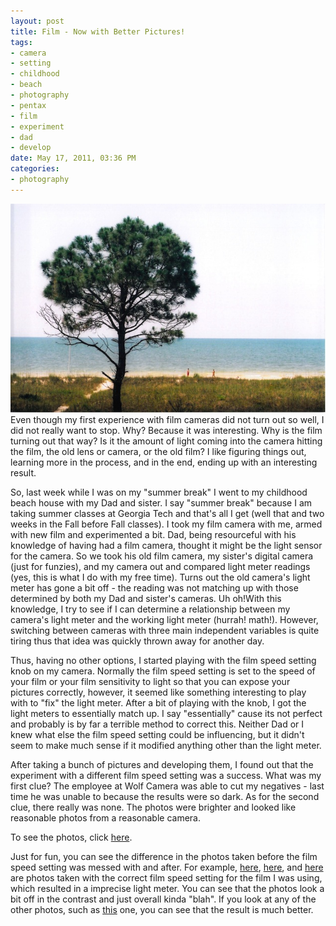 ```yaml
--- 
layout: post
title: Film - Now with Better Pictures!
tags: 
- camera
- setting
- childhood
- beach
- photography
- pentax
- film
- experiment
- dad
- develop
date: May 17, 2011, 03:36 PM
categories: 
- photography
---
```

[![](files/2011/05/2011_05_15_12_24_06.jpg "Ocean View")](files/2011/05/2011_05_15_12_24_06.jpg)Even though my first experience with film cameras did not turn out so well, I did not really want to stop. Why? Because it was interesting. Why is the film turning out that way? Is it the amount of light coming into the camera hitting the film, the old lens or camera, or the old film? I like figuring things out, learning more in the process, and in the end, ending up with an interesting result.

So, last week while I was on my "summer break" I went to my childhood beach house with my Dad and sister. I say "summer break" because I am taking summer classes at Georgia Tech and that's all I get (well that and two weeks in the Fall before Fall classes). I took my film camera with me, armed with new film and experimented a bit. Dad, being resourceful with his knowledge of having had a film camera, thought it might be the light sensor for the camera. So we took his old film camera, my sister's digital camera (just for funzies), and my camera out and compared light meter readings (yes, this is what I do with my free time). Turns out the old camera's light meter has gone a bit off - the reading was not matching up with those determined by both my Dad and sister's cameras. Uh oh!<!--more-->With this knowledge, I try to see if I can determine a relationship between my camera's light meter and the working light meter (hurrah! math!). However, switching between cameras with three main independent variables is quite tiring thus that idea was quickly thrown away for another day.

Thus, having no other options, I started playing with the film speed setting knob on my camera. Normally the film speed setting is set to the speed of your film or your film sensitivity to light so that you can expose your pictures correctly, however, it seemed like something interesting to play with to "fix" the light meter. After a bit of playing with the knob, I got the light meters to essentially match up. I say "essentially" cause its not perfect and probably is by far a terrible method to correct this. Neither Dad or I knew what else the film speed setting could be influencing, but it didn't seem to make much sense if it modified anything other than the light meter.

After taking a bunch of pictures and developing them, I found out that the experiment with a different film speed setting was a success. What was my first clue? The employee at Wolf Camera was able to cut my negatives - last time he was unable to because the results were so dark. As for the second clue, there really was none. The photos were brighter and looked like reasonable photos from a reasonable camera.

To see the photos, click [here](http://www.flickr.com/photos/tannerld/sets/72157626726355150/).

Just for fun, you can see the difference in the photos taken before the film speed setting was messed with and after. For example, [here](http://www.flickr.com/photos/tannerld/5722472689/in/set-72157626726355150/), [here](http://www.flickr.com/photos/tannerld/5723027780/in/set-72157626726355150/), and [here](http://www.flickr.com/photos/tannerld/5723028050/in/set-72157626726355150/) are photos taken with the correct film speed setting for the film I was using, which resulted in a imprecise light meter. You can see that the photos look a bit off in the contrast and just overall kinda "blah". If you look at any of the other photos, such as [this](http://www.flickr.com/photos/tannerld/5722471321/in/set-72157626726355150) one, you can see that the result is much better.
